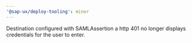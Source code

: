 ```yaml
---
'@sap-ux/deploy-tooling': minor
---
```


Destination configured with SAMLAssertion a http 401 no longer displays credentials for the user to enter.

